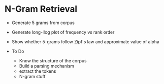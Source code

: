 N-Gram Retrieval
================

- Generate 5 grams from corpus
- Generate long-llog plot of frequency vs rank order
- Show whether 5-grams follow Zipf's law and approximate value of alpha

- To Do
    - Know the structure of the corpus
    - Build a parsing mechanism
    - extract the tokens
    - N-gram stuff
